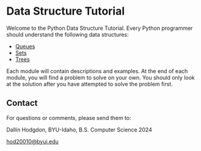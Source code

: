 # Data Structure Tutorial

Welcome to the Python Data Structure Tutorial. Every Python programmer should understand the following data structures:

- [Queues](1-queues.md)
- [Sets](2-sets.md)
- [Trees](3-trees.md)

Each module will contain descriptions and examples. At the end of each module, you will find a problem to solve on your own. You should only look at the solution after you have attempted to solve the problem first.

## Contact

For questions or comments, please send them to:

Dallin Hodgdon, BYU-Idaho, B.S. Computer Science 2024

hod20010@byui.edu
